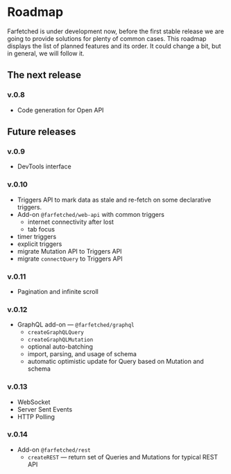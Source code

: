 # Roadmap

Farfetched is under development now, before the first stable release we are going to provide solutions for plenty of common cases. This roadmap displays the list of planned features and its order. It could change a bit, but in general, we will follow it.

## The next release

### v.0.8

- Code generation for Open API

## Future releases

### v.0.9

- DevTools interface

### v.0.10

- Triggers API to mark data as stale and re-fetch on some declarative triggers.
- Add-on `@farfetched/web-api` with common triggers
  - internet connectivity after lost
  - tab focus
- timer triggers
- explicit triggers
- migrate Mutation API to Triggers API
- migrate `connectQuery` to Triggers API

### v.0.11

- Pagination and infinite scroll

### v.0.12

- GraphQL add-on — `@farfetched/graphql`
  - `createGraphQLQuery`
  - `createGraphQLMutation`
  - optional auto-batching
  - import, parsing, and usage of schema
  - automatic optimistic update for Query based on Mutation and schema

### v.0.13

- WebSocket
- Server Sent Events
- HTTP Polling

### v.0.14

- Add-on `@farfetched/rest`
  - `createREST` — return set of Queries and Mutations for typical REST API
